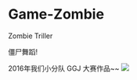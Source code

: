 # Game-Zombie
Zombie Triller

僵尸舞蹈!

2016年我们小分队 GGJ 大赛作品~~
![](http://wshxbqq-wshxbqq.stor.sinaapp.com/2016-02-14_06-02-48_668___logo.png)
